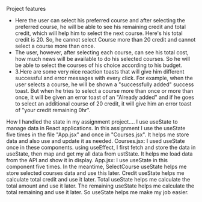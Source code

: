 Project features
- Here the user can select his preferred course and after selecting the preferred course, he will be able to see his remaining credit and total credit, which will help him to select the next course. Here's his total credit is 20. So, he cannot select Course more than 20 credit and cannot select a course more than once.
- The user, however, after selecting each course, can see his total cost, how much news will be available to do his selected courses. So he will be able to select the courses of his choice according to his budget.
- 3.Here are some very nice reaction toasts that will give him different successful and error messages with every click. For example, when the user selects a course, he will be shown a "successfully added" success toast. But when he tries to select a course more than once or more than once, it will be given an error toast of an "Already added" and if he goes to select an additional course of 20 credit, it will give him an error toast of "your credit remaining 0hr".



How I handled the state in my assignment project....
I use useState to manage data in React applications. In this assignment I use the useState five times in the file "App.jsx" and once in "Courses.jsx". It helps me store data and also use and update it as needed.
Courses.jsx: I used useState once in these components. 
using useEffect, I first fetch and store the data in useState, then map and get my all data from ustState. It helps me load data from the API and show it in display.
App.jsx: I use useState in this component five times. In the meantime, SelectCourse useState helps me store selected courses data and use this later. Credit useState helps me calculate total credit and use it later. Total useState helps me calculate the total amount and use it later. The remaining useState helps me calculate the total remaining and use it later. 
So useState helps me make my job easier.